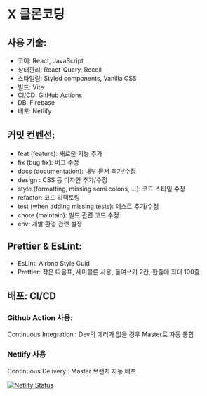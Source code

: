 
# X 클론코딩

## 사용 기술:
- 코어: React, JavaScript
- 상태관리: React-Query, Recoil
- 스타일링: Styled components, Vanilla CSS
- 빌드: Vite
- CI/CD: GitHub Actions
- DB: Firebase
- 배포: Netlify

## 커밋 컨벤션:
- feat (feature): 새로운 기능 추가
- fix (bug fix): 버그 수정
- docs (documentation): 내부 문서 추가/수정
- design : CSS 등 디자인 추가/수정
- style (formatting, missing semi colons, …): 코드 스타일 수정
- refactor: 코드 리팩토링
- test (when adding missing tests): 테스트 추가/수정
- chore (maintain): 빌드 관련 코드 수정
- env: 개발 환경 관련 설정

## Prettier & EsLint:
- EsLint: Airbnb Style Guid
- Prettier: 작은 따옴표, 세미콜론 사용, 들여쓰기 2칸, 한줄에 최대 100줄

## 배포: CI/CD
### Github Action 사용:
Continuous Integration : Dev의 에러가 없을 경우 Master로 자동 통합

### Netlify 사용

Continuous Delivery : Master 브랜치 자동 배포

[![Netlify Status](https://api.netlify.com/api/v1/badges/671e2d79-6b33-4131-ad49-88105ca04129/deploy-status)](https://app.netlify.com/sites/twitter42/deploys)
